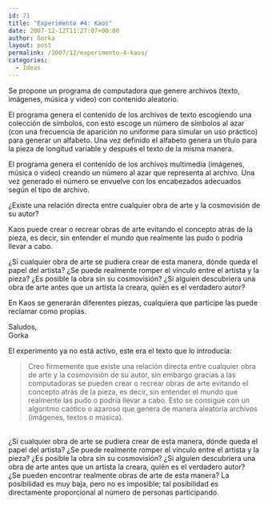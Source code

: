 ```yaml
---
id: 71
title: "Experimento #4: Kaos"
date: 2007-12-12T11:27:07+00:00
author: Gorka
layout: post
permalink: /2007/12/experimento-4-kaos/
categories:
  - Ideas
---
```

Se propone un programa de computadora que genere archivos (texto, imágenes, música y video) con contenido aleatorio.

El programa genera el contenido de los archivos de texto escogiendo una colección de símbolos, con esto escoge un número de símbolos al azar (con una frecuencia de aparición no uniforme para simular un uso práctico) para generar un alfabeto. Una vez definido el alfabeto genera un título para la pieza de longitud variable y después el texto de la misma manera.

El programa genera el contenido de los archivos multimedia (imágenes, música o video) creando un número al azar que representa al archivo. Una vez generado el número se envuelve con los encabezados adecuados según el tipo de archivo.

¿Existe una relación directa entre cualquier obra de arte y la cosmovisión de su autor?

Kaos puede crear o recrear obras de arte evitando el concepto atrás de la pieza, es decir, sin entender el mundo que realmente las pudo o podría llevar a cabo.

¿Si cualquier obra de arte se pudiera crear de esta manera, dónde queda el papel del artista? ¿Se puede realmente romper el vínculo entre el artista y la pieza? ¿Es posible la obra sin su cosmovisión? ¿Si alguien descubriera una obra de arte antes que un artista la creara, quién es el verdadero autor?

En Kaos se generarán diferentes piezas, cualquiera que participe las puede reclamar como propias.

Saludos,<br />
Gorka

El experimento ya no está activo, este era el texto que lo introducía:

> Creo firmemente que existe una relación directa entre cualquier obra de arte y la cosmovisión de su autor, sin embargo gracias a las computadoras se pueden crear o recrear obras de arte evitando el concepto atrás de la pieza, es decir, sin entender el mundo que realmente las pudo o podría llevar a cabo. Esto se consigue con un algoritmo caótico o azaroso que genera de manera aleatoria archivos (imágenes, textos o música). 
<br />
¿Si cualquier obra de arte se pudiera crear de esta manera, dónde queda el papel del artista? ¿Se puede realmente romper el vínculo entre el artista y la pieza? ¿Es posible la obra sin su cosmovisión? ¿Si alguien descubriera una obra de arte antes que un artista la creara, quién es el verdadero autor? 
<br />
¿Se pueden encontrar realmente obras de arte de esta manera? La posibilidad es muy baja, pero no es imposible; tal posibilidad es directamente proporcional al número de personas participando. 

